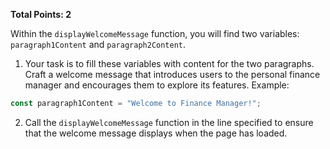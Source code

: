 **Total Points: 2**

Within the `displayWelcomeMessage` function, you will find two variables: `paragraph1Content` and `paragraph2Content`.

1. Your task is to fill these variables with content for the two paragraphs. Craft a welcome message that introduces users to the personal finance manager and encourages them to explore its features.
   Example:

```js
const paragraph1Content = "Welcome to Finance Manager!";
```

2. Call the `displayWelcomeMessage` function in the line specified to ensure that the welcome message displays when the page has loaded.

